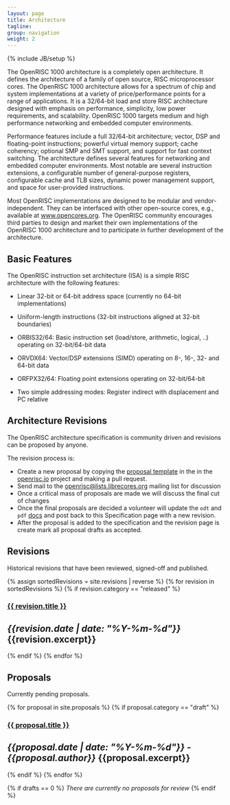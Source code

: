 ```yaml
---
layout: page
title: Architecture
tagline: 
group: navigation
weight: 2
---
```

{% include JB/setup %}

The OpenRISC 1000 architecture is a completely open architecture. It
defines the architecture of a family of open source, RISC
microprocessor cores. The OpenRISC 1000 architecture allows for a
spectrum of chip and system implementations at a variety of
price/performance points for a range of applications. It is a
32/64-bit load and store RISC architecture designed with emphasis on
performance, simplicity, low power requirements, and scalability.
OpenRISC 1000 targets medium and high performance networking and
embedded computer environments.

Performance features include a full 32/64-bit architecture; vector,
DSP and floating-point instructions; powerful virtual memory support;
cache coherency; optional SMP and SMT support, and support for fast
context switching. The architecture defines several features for
networking and embedded computer environments. Most notable are
several instruction extensions, a configurable number of
general-purpose registers, configurable cache and TLB sizes, dynamic
power management support, and space for user-provided instructions.

Most OpenRISC implementations are designed to be modular and
vendor-independent. They can be interfaced with other open-source
cores, e.g., available at www.opencores.org. The OpenRISC community
encourages third parties to design and market their own
implementations of the OpenRISC 1000 architecture and to participate
in further development of the architecture.

## Basic Features

The OpenRISC instruction set architecture (ISA) is a simple RISC
architecture with the following features:

 - Linear 32-bit or 64-bit address space (currently no 64-bit
   implementations)

 - Uniform-length instructions (32-bit instructions aligned at 32-bit
   boundaries)

 - ORBIS32/64: Basic instruction set (load/store, arithmetic, logical,
   ..) operating on 32-bit/64-bit data

 - ORVDX64: Vector/DSP extensions (SIMD) operating on 8-, 16-, 32- and
   64-bit data

 - ORFPX32/64: Floating point extensions operating on 32-bit/64-bit

 - Two simple addressing modes: Register indirect with displacement and
   PC relative

## Architecture Revisions

The OpenRISC architecture specification is community driven and revisions
can be proposed by anyone.

The revision process is:

 - Create a new proposal by copying the [proposal template](/proposals/template) in the
   in the [openrisc.io](https://github.com/openrisc/openrisc.github.io) project and making
   a pull request.
 - Send mail to the <openrisc@lists.librecores.org> mailing list for discussion
 - Once a critical mass of proposals are made we will discuss the final cut of changes
 - Once the final proposals are decided a volunteer will update the `odt` and `pdf` 
   [docs](https://github.com/openrisc/doc) and post back to this Specification 
   page with a new revision.
 - After the proposal is added to the specification and the revision page
   is create mark all proposal drafts as accepted.

## Revisions

Historical revisions that have been reviewed, signed-off and published.

{% assign sortedRevisions = site.revisions | reverse %}
{% for revision in sortedRevisions %}
  {% if revision.category == "released" %}
### [{{ revision.title }}]({{revision.url}})
*{{revision.date | date: "%Y-%m-%d"}}*  
{{revision.excerpt}}
---
  {% endif %}
{% endfor %}

## Proposals

Currently pending proposals.

{% for proposal in site.proposals %}
  {% if proposal.category == "draft" %}
<!-- {% increment drafts %} -->

### [{{ proposal.title }}]({{proposal.url}})
*{{proposal.date | date: "%Y-%m-%d"}} - {{proposal.author}}*
{{proposal.excerpt}}
---
  {% endif %}
{% endfor %}

{% if drafts == 0 %}
*There are currently no proposals for review*
{% endif %}
